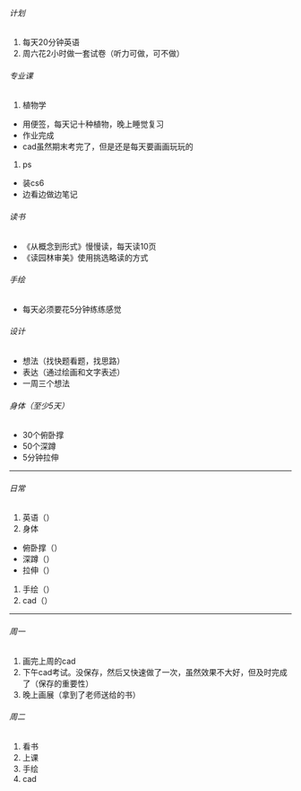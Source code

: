 ###### 计划
1. 每天20分钟英语
1. 周六花2小时做一套试卷（听力可做，可不做）

###### 专业课
1. 植物学
  - 用便签，每天记十种植物，晚上睡觉复习
  - 作业完成
  - cad虽然期末考完了，但是还是每天要画画玩玩的
1. ps
  - 装cs6
  - 边看边做边笔记
###### 读书
  - 《从概念到形式》慢慢读，每天读10页
  - 《读园林审美》使用挑选略读的方式
###### 手绘
  - 每天必须要花5分钟练练感觉

###### 设计
  - 想法（找快题看题，找思路）
  - 表达（通过绘画和文字表述）
  - 一周三个想法
  
###### 身体（至少5天）
  - 30个俯卧撑
  - 50个深蹲
  - 5分钟拉伸
  
---
###### 日常
1. 英语（）
2. 身体
  - 俯卧撑（）
  - 深蹲（）
  - 拉伸（）
1. 手绘（）
1. cad（）

---
###### 周一
1. 画完上周的cad
1. 下午cad考试。没保存，然后又快速做了一次，虽然效果不大好，但及时完成了（保存的重要性）
1. 晚上画展（拿到了老师送给的书）

###### 周二
1. 看书
1. 上课
1. 手绘
1. cad
